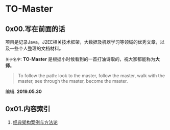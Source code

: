 # TO-Master

## 0x00.写在前面的话

项目是记录Java，J2EE相关技术框架，大数据及机器学习等领域的优秀文章，以及一些个人整理的文档材料。

`关于名字`: **TO-Master** 是根据小时候看到的一首打油诗取的，祝大家都能称为**大师**。

> To follow the path: look to the master, follow the master, walk with the master, see through the master, become the master.

编辑. **2019.05.30**

## 0x01.内容索引 

1. [经典架构案例与方法论](./经典架构案例与方法论)
